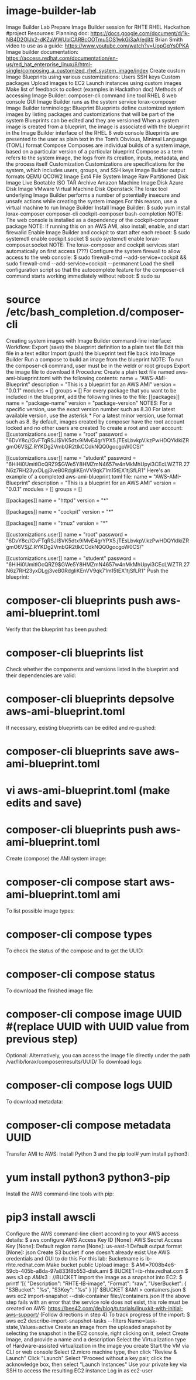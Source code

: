 # image-builder-lab
Image Builder Lab
Prepare Image Builder session for RHTE RHEL Hackathon #project
Resources:
Planning doc: https://docs.google.com/document/d/1k-NB4D2OlJx2-dKZaWWUblCARBcOOTmu5OS1wkGi3aA/edit#
Brian Smith video to use as a guide: https://www.youtube.com/watch?v=UopGqYs0PKA
Image builder documentation: https://access.redhat.com/documentation/en-us/red_hat_enterprise_linux/8/html-single/composing_a_customized_rhel_system_image/index
Create custom Image Blueprints using various customizations:
Users
SSH keys
Custom packages
Upload images to EC2
Launch instances using custom images
Make list of feedback to collect (examples in Hackathon doc)
Methods of accessing Image Builder:
composer-cli command line tool
RHEL 8 web console GUI
Image Builder runs as the system service lorax-composer
Image Builder terminology:
Blueprint
Blueprints define customized system images by listing packages and customizations that will be part of the system
Blueprints can be edited and they are versioned
When a system image is created from a blueprint, the image is associated with the blueprint in the Image Builder interface of the RHEL 8 web console
Blueprints are presented to the user as plain text in the Tom’s Obvious, Minimal Language (TOML) format
Compose
Composes are individual builds of a system image, based on a particular version of a particular blueprint
Compose as a term refers to the system image, the logs from its creation, inputs, metadata, and the process itself
Customization
Customizations are specifications for the system, which includes users, groups, and SSH keys
Image Builder output formats
QEMU QCOW2 Image
Ext4 File System Image
Raw Partitioned Disk Image
Live Bootable ISO
TAR Archive
Amazon Machine Image Disk
Azure Disk Image
VMware Virtual Machine Disk
Openstack
The lorax tool underlying Image Builder performs a number of potentially insecure and unsafe actions while creating the system images
For this reason, use a virtual machine to run Image Builder
Install Image Builder:
$ sudo yum install lorax-composer composer-cli cockpit-composer bash-completion
NOTE: The web console is installed as a dependency of the cockpit-composer package
NOTE: If running this on an AWS AMI, also install, enable, and start firewalld
Enable Image Builder and cockpit to start after each reboot:
$ sudo systemctl enable cockpit.socket
$ sudo systemctl enable lorax-composer.socket
NOTE: The lorax-composer and cockpit services start automatically on first access (???)
Configure the system firewall to allow access to the web console:
$ sudo firewall-cmd --add-service=cockpit && sudo firewall-cmd --add-service=cockpit --permanent
Load the shell configuration script so that the autocomplete feature for the composer-cli command starts working immediately without reboot:
$ sudo su
# source  /etc/bash_completion.d/composer-cli
Creating system images with Image Builder command-line interface:
Workflow:
Export (save) the blueprint definition to a plain text file
Edit this file in a text editor
Import (push) the blueprint text file back into Image Builder
Run a compose to build an image from the blueprint
NOTE: To run the composer-cli command, user must be in the weldr or root groups
Export the image file to download it
Procedure:
Create a plain text file named aws-ami-blueprint.toml with the following contents:
name = "AWS-AMI-Blueprint"
description = "This is a blueprint for an AWS AMI"
version = "0.0.1"
modules = []
groups = []
For every package that you want to be included in the blueprint, add the following lines to the file:
[[packages]]
name = "package-name"
version = "package-version"
NOTES:
For a specific version, use the exact version number such as 8.30
For latest available version, use the asterisk *
For a latest minor version, use format such as 8.
By default, images created by composer have the root account locked and no other users are created
To create a root and user account:
[[customizations.user]]
name = "root"
password = "$6$DvY8c//GvFTqRSJI$VK5dtx9iMvE4grYPX5.jTEsLbvkpV.kzPwHDQYkIkiZRgmO6VSjZ.RYKDg2VmbGR2tIkCCdkNQQ0gocgoW0CS/"

[[customizations.user]]
name = "student"
password = "$6$HiHi0UmitlOcQRZ9$GWe5Y8HMZmN4657w4nMkMhUpyi3CEcLWZTR.27N6z7RH23yxDLgj3veB0RdgIiKEnVV9qk71m15tEX1tjSfLR1"
Here's an example of a completed aws-ami-blueprint.toml file:
name = "AWS-AMI-Blueprint"
description = "This is a blueprint for an AWS AMI"
version = "0.0.1"
modules = []
groups = []

[[packages]]
name = "httpd"
version = "*"

[[packages]]
name = "cockpit"
version = "*"

[[packages]]
name = "tmux"
version = "*"

[[customizations.user]]
name = "root"
password = "$6$DvY8c//GvFTqRSJI$VK5dtx9iMvE4grYPX5.jTEsLbvkpV.kzPwHDQYkIkiZRgmO6VSjZ.RYKDg2VmbGR2tIkCCdkNQQ0gocgoW0CS/"

[[customizations.user]]
name = "student"
password = "$6$HiHi0UmitlOcQRZ9$GWe5Y8HMZmN4657w4nMkMhUpyi3CEcLWZTR.27N6z7RH23yxDLgj3veB0RdgIiKEnVV9qk71m15tEX1tjSfLR1"
Push the blueprint:
# composer-cli blueprints push aws-ami-blueprint.toml
Verify that the blueprint has been pushed:
# composer-cli blueprints list
Check whether the components and versions listed in the blueprint and their dependencies are valid:
# composer-cli blueprints depsolve aws-ami-blueprint.toml
If necessary, existing blueprints can be edited and re-pushed:
# composer-cli blueprints save aws-ami-blueprint.toml
# vi aws-ami-blueprint.toml (make edits and save)
# composer-cli blueprints push aws-ami-blueprint.toml
Create (compose) the AMI system image:
# composer-cli compose start aws-ami-blueprint.toml ami
To list possible image types:
# composer-cli compose types
To check the status of the compose and to get the UUID:
# composer-cli compose status
To download the finished image file:
# composer-cli compose image UUID #(replace UUID with UUID value from previous step)
Optional:
Alternatively, you can access the image file directly under the path /var/lib/lorax/composer/results/UUID/
To download logs:
# composer-cli compose logs UUID
To download metadata:
# composer-cli compose metadata UUID
Transfer AMI to AWS:
Install Python 3 and the pip tool# yum install python3:
# yum install python3 python3-pip
Install the AWS command-line tools with pip:
# pip3 install awscli
Configure the AWS command-line client according to your AWS access details:
$ aws configure
AWS Access Key ID [None]: <Access Key ID>
AWS Secret Access Key [None]: <Secret Access Key>
Default region name [None]: us-east-1
Default output format [None]: json
Create S3 bucket if one doesn't already exist
Use AWS credentials and GUI to do this
For this lab:
Bucketname is ib-rhte.redhat.com
Make bucket public
Upload image:
$ AMI=7008b4e6-59cb-405b-a8da-97a833f8b553-disk.ami
$ BUCKET=ib-rhte.redhat.com
$ aws s3 cp $AMI s3://$BUCKET
Import the image as a snapshot into EC2:
$ printf '[{ "Description": "RHTE-IB-image", "Format": "raw", "UserBucket": { "S3Bucket": "%s", "S3Key": "%s" } }]' $BUCKET $AMI > containers.json
$ aws ec2 import-snapshot --disk-container file://containers.json
If the above step fails with an error that the service role <vmimport> does not exist, this role must be created on AWS: 
https://bee42.com/de/blog/tutorials/linuxkit-with-initial-aws-support/ (Follow directions in step 4)
To track progress of the import:
$ aws ec2 describe-import-snapshot-tasks --filters Name=task-state,Values=active
Create an image from the uploaded snapshot by selecting the snapshot in the EC2 console, right clicking on it, select Create Image, and provide a name and a description
Select the Virtualization type of Hardware-assisted virtualization in the image you create
Start the VM via CLI or web console
Select t2.micro machine type, then click "Review & Launch"
Click "Launch"
Select "Proceed without a key pair, click the acknowledge box, then select "Launch Instances"
Use your private key via SSH to access the resulting EC2 instance
Log in as ec2-user
